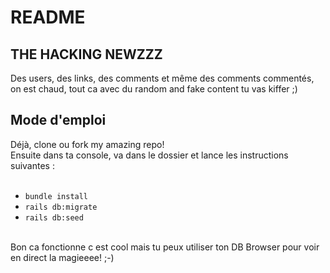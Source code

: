 # README

## THE HACKING NEWZZZ

Des users, des links, des comments et même des comments commentés, on est chaud, tout ca avec du random and fake content tu vas kiffer ;)

## Mode d'emploi
Déjà, clone ou fork my amazing repo! <br/>
Ensuite dans ta console, va dans le dossier et lance les instructions suivantes :<br/>
<br/>
* `bundle install`<br/>
* `rails db:migrate`<br/>
* `rails db:seed`
<br/>
Bon ca fonctionne c est cool mais tu peux utiliser ton DB Browser pour voir en direct la magieeee! ;-)